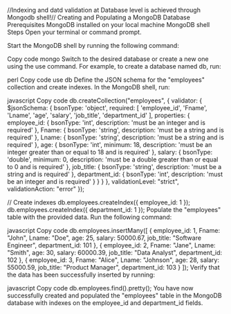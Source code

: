 //Indexing and datd validation at Database level is achieved through Mongodb shell!//
Creating and Populating a MongoDB Database
Prerequisites
MongoDB installed on your local machine
MongoDB shell
Steps
Open your terminal or command prompt.

Start the MongoDB shell by running the following command:

Copy code
mongo
Switch to the desired database or create a new one using the use command. For example, to create a database named db, run:

perl
Copy code
use db
Define the JSON schema for the "employees" collection and create indexes. In the MongoDB shell, run:

javascript
Copy code
db.createCollection("employees", {
  validator: {
    $jsonSchema: {
      bsonType: 'object',
      required: [
        'employee_id',
        'Fname',
        'Lname',
        'age',
        'salary',
        'job_title',
        'department_id'
      ],
      properties: {
        employee_id: {
          bsonType: 'int',
          description: 'must be an integer and is required'
        },
        Fname: {
          bsonType: 'string',
          description: 'must be a string and is required'
        },
        Lname: {
          bsonType: 'string',
          description: 'must be a string and is required'
        },
        age: {
          bsonType: 'int',
          minimum: 18,
          description: 'must be an integer greater than or equal to 18 and is required'
        },
        salary: {
          bsonType: 'double',
          minimum: 0,
          description: 'must be a double greater than or equal to 0 and is required'
        },
        job_title: {
          bsonType: 'string',
          description: 'must be a string and is required'
        },
        department_id: {
          bsonType: 'int',
          description: 'must be an integer and is required'
        }
      }
    }
  },
  validationLevel: "strict",
  validationAction: "error"
});

// Create indexes
db.employees.createIndex({ employee_id: 1 });
db.employees.createIndex({ department_id: 1 });
Populate the "employees" table with the provided data. Run the following command:

javascript
Copy code
db.employees.insertMany([
  {
    employee_id: 1,
    Fname: "John",
    Lname: "Doe",
    age: 25,
    salary: 50000.67,
    job_title: "Software Engineer",
    department_id: 101
  },
  {
    employee_id: 2,
    Fname: "Jane",
    Lname: "Smith",
    age: 30,
    salary: 60000.39,
    job_title: "Data Analyst",
    department_id: 102
  },
  {
    employee_id: 3,
    Fname: "Alice",
    Lname: "Johnson",
    age: 28,
    salary: 55000.59,
    job_title: "Product Manager",
    department_id: 103
  }
]);
Verify that the data has been successfully inserted by running:

javascript
Copy code
db.employees.find().pretty();
You have now successfully created and populated the "employees" table in the MongoDB database with indexes on the employee_id and department_id fields.
